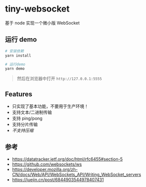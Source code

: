 # tiny-websocket

基于 node 实现一个微小版 WebSocket

## 运行 demo

```bash
# 安装依赖
yarn install

# 运行demo
yarn demo
```

> 然后在浏览器中打开 `http://127.0.0.1:5555`

## Features

- 只实现了基本功能，不要用于生产环境！
- 支持文本/二进制传输
- 支持 ping/pong
- 支持分片传输
- *不支持压缩*

## 参考

- https://datatracker.ietf.org/doc/html/rfc6455#section-5
- https://github.com/websockets/ws
- https://developer.mozilla.org/zh-CN/docs/Web/API/WebSockets_API/Writing_WebSocket_servers
- https://juejin.cn/post/6844903544978407431
